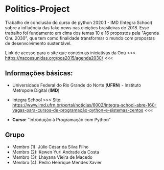 # Politics-Project

Trabalho de conclusão do curso de python 2020.1 - IMD (Integra School) sobre a influência das fake news nas eleições brasileiras de 2018. Esse trabalho foi fundamento em cima dos temas 10 e 16 propostos pela "Agenda Onu 2030", que tem como finalidade transformar o mundo com propostas de desenvolvimento sustentável.

Link de acesso para o site que contém as iniciativas da Onu >>> https://nacoesunidas.org/pos2015/agenda2030/ <<<

## Informações básicas:

* Universidade Federal do Rio Grande do Norte (**UFRN**) - Instituto Metropole Digital (**IMD**)

* Integra School >>> Site: https://www.imd.ufrn.br/portal/noticias/6002/integra-school-abre-160-vagas-para-cursos-de-programação-python-e-sistemas-centos <<<

* **Curso:** “Introdução à Programação com Python”

## Grupo
<ul>
<li>Membro (1): Júlio César da Silva Filho</li>
<li>Membro (2): Kewen Yuri Andrade da Costa</li>
<li>Membro (3): Lhayana Vieira de Macedo</li>
<li>Membro (4): Pedro Henrique Mendes Xavier</li>
  </ul>
